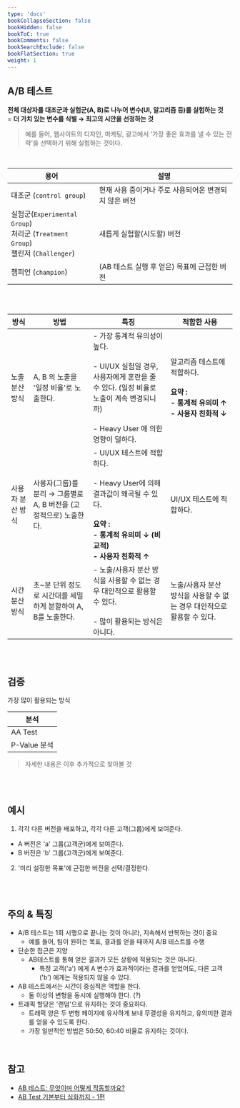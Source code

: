 ```yaml
---
type: 'docs'
bookCollapseSection: false
bookHidden: false
bookToC: true
bookComments: false
bookSearchExclude: false
bookFlatSection: true
weight: 1
---
```


## A/B 테스트

**전체 대상자를 대조군과 실험군(A, B)로 나누어 변수(UI, 알고리즘 등)를 실험하는 것** <br>
= **더 가치 있는 변수를 식별 → 최고의 시안을 선정하는 것**
> 예를 들어, 웹사이트의 디자인, 마케팅, 광고에서 '가장 좋은 효과를 낼 수 있는 전략'을 선택하기 위해 실험하는 것이다.

<br>

|용어|설명|
|-|-|
|대조군 (`control group`)|현재 사용 중이거나 주로 사용되어온 변경되지 않은 버전|
|실험군(`Experimental Group`) <br> 처리군 (`Treatment Group`) <br> 챌린저 (`Challenger`)|새롭게 실험할(시도할) 버전|
|챔피언 (`champion`)|(AB 테스트 실행 후 얻은) 목표에 근접한 버전|

<br><br>

|방식|방법|특징|적합한 사용|
|-|-|-|-|
|노출 분산 방식|A, B 의 노출을 '일정 비율'로 노출한다.|- 가장 통계적 유의성이 높다. <br><br>- UI/UX 실험일 경우, 사용자에게 혼란을 줄 수 있다. (일정 비율로 노출이 계속 변경되니까) <br><br> - Heavy User 에 의한 영향이 덜하다.|알고리즘 테스트에 적합하다. <br><br> **요약 : <br>- 통계적 유의미 ↑ <br>- 사용자 친화적 ↓**|
|사용자 분산 방식|사용자(그룹)를 분리 → 그룹별로 A, B 버전을 (고정적으로) 노출한다.|- UI/UX 테스트에 적합하다. <br><br> - Heavy User에 의해 결과값이 왜곡될 수 있다. <br><br> **요약 : <br>- 통계적 유의미 ↓ (비교적) <br>- 사용자 친화적 ↑**|UI/UX 테스트에 적합하다.|
|시간 분산 방식|초~분 단위 정도로 시간대를 세밀하게 분할하여 A, B를 노출한다.|- 노출/사용자 분산 방식을 사용할 수 없는 경우 대안적으로 활용할 수 있다. <br><br> - 많이 활용되는 방식은 아니다.|노출/사용자 분산 방식을 사용할 수 없는 경우 대안적으로 활용할 수 있다.|

<br><br>

## 검증

가장 많이 활용되는 방식

|분석|
|-|
|AA Test|
|P-Value 분석|

> 자세한 내용은 이후 추가적으로 찾아볼 것

<br><br>

## 예시

1. 각각 다른 버전을 배포하고, 각각 다른 고객(그룹)에게 보여준다.

- A 버전은 'a' 그룹(고객군)에게 보여준다.
- B 버전은 'b' 그룹(고객군)에게 보여준다.

2. '미리 설정한 목표'에 근접한 버전을 선택/결정한다.

<br><br>

## 주의 & 특징

- A/B 테스트는 1회 시행으로 끝나는 것이 아니라, 지속해서 반복하는 것이 중요
  - 예를 들어, 팀이 원하는 목표, 결과를 얻을 때까지 A/B 테스트를 수행
- 단순한 접근은 지양
  - AB테스트를 통해 얻은 결과가 모든 상황에 적용되는 것은 아니다.
    - 특정 고객('a') 에게 A 변수가 효과적이라는 결과를 얻었어도, 다른 고객('b') 에게는 적용되지 않을 수 있다.
- AB 테스트에서는 시간이 중심적은 역할을 한다.
  - 둘 이상의 변형을 동시에 실행해야 한다. (?)
- 트래픽 할당은 '랜덤'으로 유지하는 것이 중요하다.
  - 트래픽 양은 두 변형 페이지에 유사하게 보내 무결성을 유지하고, 유의미한 결과를 얻을 수 있도록 한다.
  - 가장 일반적인 방법은 50:50, 60:40 비율로 유지하는 것이다.

<br>


## 참고

- [AB 테스트: 무엇이며 어떻게 작동할까요?](https://mixpanel.com/ko/blog/ab-test-what-is-it-and-how-does-it-work/)
- [AB Test 기본부터 심화까지 - 1편](https://brunch.co.kr/@digitalnative/19)
